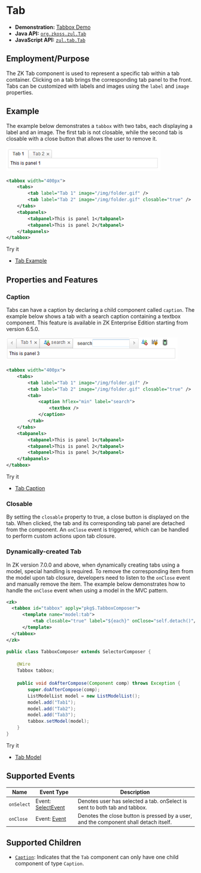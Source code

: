 # Tab

- **Demonstration:** [Tabbox Demo](https://www.zkoss.org/zkdemo/tabbox)
- **Java API:** [`org.zkoss.zul.Tab`](https://www.zkoss.org/javadoc/latest/zk/org/zkoss/zul/Tab.html)
- **JavaScript API:** [`zul.tab.Tab`](https://www.zkoss.org/javadoc/latest/jsdoc/classes/zul.tab.Tab.html)

## Employment/Purpose

The ZK Tab component is used to represent a specific tab within a tab container. Clicking on a tab brings the corresponding tab panel to the front. Tabs can be customized with labels and images using the `label` and `image` properties.

## Example

The example below demonstrates a `tabbox` with two tabs, each displaying a label and an image. The first tab is not closable, while the second tab is closable with a close button that allows the user to remove it.

![Tab Example](ZKComRef_Containers_Tab.png)

```xml
<tabbox width="400px">
    <tabs>
        <tab label="Tab 1" image="/img/folder.gif" />
        <tab label="Tab 2" image="/img/folder.gif" closable="true" />
    </tabs>
    <tabpanels>
        <tabpanel>This is panel 1</tabpanel>
        <tabpanel>This is panel 2</tabpanel>
    </tabpanels>
</tabbox>
```

Try it

* [Tab Example](https://zkfiddle.org/sample/o3cb45/1-ZK-Component-Reference-Tab-Example?v=latest&t=Iceblue%20Compact)


## Properties and Features

### Caption

Tabs can have a caption by declaring a child component called `caption`. The example below shows a tab with a search caption containing a textbox component. This feature is available in ZK Enterprise Edition starting from version 6.5.0.

![Tab Caption Example](ZKComRef_Containers_Tab_Caption.png)

```xml
<tabbox width="400px">
    <tabs>
        <tab label="Tab 1" image="/img/folder.gif" />
        <tab label="Tab 2" image="/img/folder.gif" closable="true" />
        <tab>
            <caption hflex="min" label="search">
                <textbox />
            </caption>
        </tab>
    </tabs>
    <tabpanels>
        <tabpanel>This is panel 1</tabpanel>
        <tabpanel>This is panel 2</tabpanel>
        <tabpanel>This is panel 3</tabpanel>
    </tabpanels>
</tabbox>
```

Try it

* [Tab Caption](https://zkfiddle.org/sample/ale2h1/1-ZK-Component-Reference-Tab-Caption-Example?v=latest&t=Iceblue%20Compact)


### Closable

By setting the `closable` property to true, a close button is displayed on the tab. When clicked, the tab and its corresponding tab panel are detached from the component. An `onClose` event is triggered, which can be handled to perform custom actions upon tab closure.

### Dynamically-created Tab

In ZK version 7.0.0 and above, when dynamically creating tabs using a model, special handling is required. To remove the corresponding item from the model upon tab closure, developers need to listen to the `onClose` event and manually remove the item. The example below demonstrates how to handle the `onClose` event when using a model in the MVC pattern.

```xml
<zk>
  <tabbox id="tabbox" apply="pkg$.TabboxComposer">
      <template name="model:tab">
          <tab closable="true" label="${each}" onClose="self.detach()"/>
      </template>
  </tabbox>
</zk>
```

```java
public class TabboxComposer extends SelectorComposer {

  	@Wire
  	Tabbox tabbox;
  
	public void doAfterCompose(Component comp) throws Exception {
		super.doAfterCompose(comp);
		ListModelList model = new ListModelList();
        model.add("Tab1");
        model.add("Tab2");
        model.add("Tab3");
        tabbox.setModel(model);
	}
}
```

Try it

* [Tab Model](https://zkfiddle.org/sample/37ktdo8/1-ZK-Component-Reference-Panel-Toolbar-Example?v=latest&t=Iceblue%20Compact)


## Supported Events

| Name          | Event Type                                       |Description |
|---------------|--------------------------------------------------|------------|
| `onSelect`    | Event: [SelectEvent](https://www.zkoss.org/javadoc/latest/zk/org/zkoss/zk/ui/event/SelectEvent.html) | Denotes user has selected a tab. onSelect is sent to both tab and tabbox.             |
| `onClose`     | Event: [Event](https://www.zkoss.org/javadoc/latest/zk/org/zkoss/ui/zk/ui/event/Event.html) | Denotes the close button is pressed by a user, and the component shall detach itself.                 |

## Supported Children
- [`Caption`](Caption.md): Indicates that the `Tab` component can only have one child component of type `Caption`.